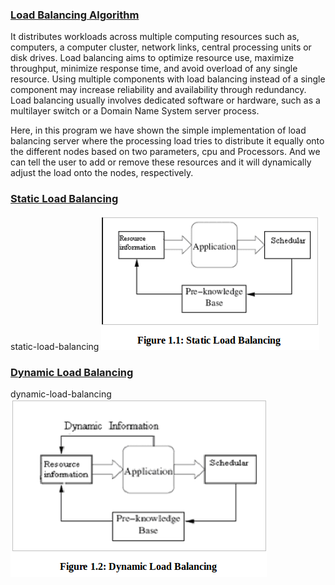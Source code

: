 ### [Load Balancing Algorithm](https://github.com/mohan08p/ComputerEngineeringLabs/blob/master/Academics/B.E./SEM%20II/PDS%20Labs/Exp%201%20:%20Load%20Balancing%20Algorithm/static-load-balancing.png)

It distributes workloads across multiple computing resources such as, computers, a computer cluster, network links, central processing units or disk drives. Load balancing aims to optimize resource use, maximize throughput, minimize response time, and avoid overload of any single resource. Using multiple components with load balancing instead of a single component may increase reliability and availability through redundancy. Load balancing usually involves dedicated software or hardware, such as a multilayer switch or a Domain Name System server process.

Here, in this program we have shown the simple implementation of load balancing server where the processing load tries to distribute it equally onto the different nodes based on two parameters, cpu and Processors. And we can tell the user to add or remove these resources and it will dynamically adjust the load onto the nodes, respectively.

### [Static Load Balancing](https://github.com/mohan08p/ComputerEngineeringLabs/blob/master/Academics/B.E./SEM%20II/PDS%20Labs/Exp%201%20:%20Load%20Balancing%20Algorithm/static-load-balancing.png)

static-load-balancing
![static-load-balancing](./static-load-balancing.png)

### [Dynamic Load Balancing](https://github.com/mohan08p/ComputerEngineeringLabs/blob/master/Academics/B.E./SEM%20II/PDS%20Labs/Exp%201%20:%20Load%20Balancing%20Algorithm/dynamic-load-balancing.png)

dynamic-load-balancing
![dynamic-load-balancing](./dynamic-load-balancing.png)


